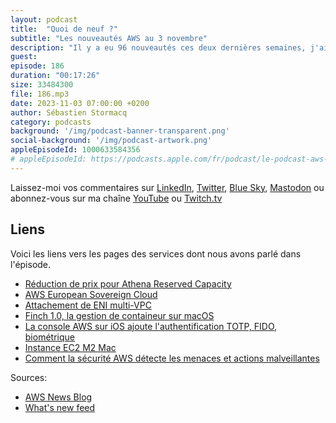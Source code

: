 ```yaml
---
layout: podcast
title:  "Quoi de neuf ?"
subtitle: "Les nouveautés AWS au 3 novembre"
description: "Il y a eu 96 nouveautés ces deux dernières semaines, j'ai retenu pour vous 7 annonces. Dans cet épisode, nous parlons du cloud souverain européen et de nouveautés autour des containers sur macOS. Tant qu'on parle de Mac, il y a un nouveau type d'instance EC2 Mac et des nouveautés de la console AWS sur iPhone. On parle aussi d'une réduction de prix sur Athena, de nouvelles possibilités offertes par VPC et EC2 et je terminerai par une recommendation d'article de blog sur la détection des attaques DDOS."
guest: 
episode: 186
duration: "00:17:26" 
size: 33484300
file: 186.mp3
date: 2023-11-03 07:00:00 +0200
author: Sébastien Stormacq
category: podcasts
background: '/img/podcast-banner-transparent.png'
social-background: '/img/podcast-artwork.png'
appleEpisodeId: 1000633584356
# appleEpisodeId: https://podcasts.apple.com/fr/podcast/le-podcast-aws-en-français/id1452118442
---
```


Laissez-moi vos commentaires sur [LinkedIn](https://www.linkedin.com/in/sebastienstormacq/), [Twitter](https://twitter.com/sebsto), [Blue Sky](https://bsky.app/profile/sebsto.bsky.social), [Mastodon](https://awscommunity.social/@sebsto) ou abonnez-vous sur ma chaîne [YouTube](https://www.youtube.com/sebsto) ou [Twitch.tv](https://www.twitch.tv/sebAWS)

## Liens

Voici les liens vers les pages des services dont nous avons parlé dans l'épisode.

- [Réduction de prix pour Athena Reserved Capacity](https://aws.amazon.com/about-aws/whats-new/2023/10/amazon-athena-one-hour-reservations-provisioned-capacity/)
- [AWS European Sovereign Cloud](https://aws.amazon.com/blogs/aws/in-the-works-aws-european-sovereign-cloud/)
- [Attachement de ENI multi-VPC](https://aws.amazon.com/about-aws/whats-new/2023/10/multi-vpc-eni-attachments/)
- [Finch 1.0, la gestion de containeur sur macOS](https://aws.amazon.com/blogs/opensource/ready-for-flight-announcing-finch-1-0-ga/)
- [La console AWS sur iOS ajoute l'authentification TOTP, FIDO, biométrique](https://aws.amazon.com/about-aws/whats-new/2023/10/aws-console-mobile-app-ios-enhanced-sign-in/)
- [Instance EC2 M2 Mac](https://aws.amazon.com/about-aws/whats-new/2023/10/general-availability-amazon-ec2-m2-mac-instances-mac-os/)
- [Comment la sécurité AWS détecte les menaces et actions malveillantes](https://aws.amazon.com/es/blogs/security/how-aws-threat-intelligence-deters-threat-actors/)

Sources: 

- [AWS News Blog](https://aws.amazon.com/blogs/aws/)
- [What's new feed](https://aws.amazon.com/about-aws/whats-new/2023/)
